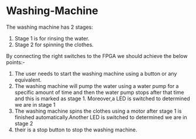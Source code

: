 # Washing-Machine

The washing machine has 2 stages:
1. Stage 1 is for rinsing the water.
2. Stage 2 for spinning the clothes.

By connecting the right switches to the FPGA we should achieve the below points:-

1) The user needs to start the washing machine using a button or any
equivalent.
2) The washing machine will pump the water using a water pump for a specific amount of time and then the water pump stops
after that time and this is marked as stage 1. Moreover,a LED is switched to determined we are in stage 1 
3) The washing machine spins the clothes using a motor after stage 1 is
finished automatically.Another LED is switched to determined we are in stage 2
4) their is a stop button to stop the washing machine.
